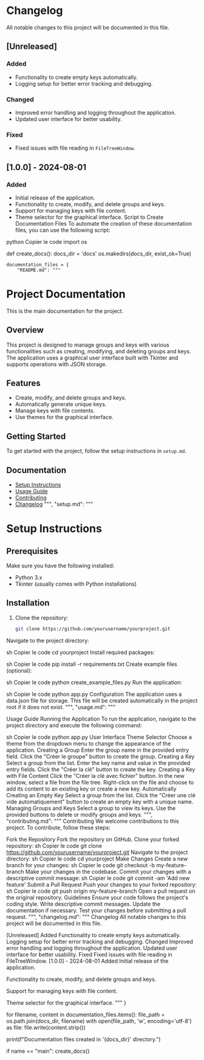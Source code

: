 # Changelog

All notable changes to this project will be documented in this file.

## [Unreleased]

### Added
- Functionality to create empty keys automatically.
- Logging setup for better error tracking and debugging.

### Changed
- Improved error handling and logging throughout the application.
- Updated user interface for better usability.

### Fixed
- Fixed issues with file reading in `FileTreeWindow`.

## [1.0.0] - 2024-08-01

### Added
- Initial release of the application.
- Functionality to create, modify, and delete groups and keys.
- Support for managing keys with file content.
- Theme selector for the graphical interface.
Script to Create Documentation Files
To automate the creation of these documentation files, you can use the following script:

python
Copier le code
import os

def create_docs():
    docs_dir = 'docs'
    os.makedirs(docs_dir, exist_ok=True)

    documentation_files = {
        "README.md": """
# Project Documentation

This is the main documentation for the project.

## Overview

This project is designed to manage groups and keys with various functionalities such as creating, modifying, and deleting groups and keys. The application uses a graphical user interface built with Tkinter and supports operations with JSON storage.

## Features

- Create, modify, and delete groups and keys.
- Automatically generate unique keys.
- Manage keys with file contents.
- Use themes for the graphical interface.

## Getting Started

To get started with the project, follow the setup instructions in `setup.md`.

## Documentation

- [Setup Instructions](setup.md)
- [Usage Guide](usage.md)
- [Contributing](contributing.md)
- [Changelog](changelog.md)
""",
        "setup.md": """
# Setup Instructions

## Prerequisites

Make sure you have the following installed:

- Python 3.x
- Tkinter (usually comes with Python installations)

## Installation

1. Clone the repository:
   ```sh
   git clone https://github.com/yourusername/yourproject.git
Navigate to the project directory:

sh
Copier le code
cd yourproject
Install required packages:

sh
Copier le code
pip install -r requirements.txt
Create example files (optional):

sh
Copier le code
python create_example_files.py
Run the application:

sh
Copier le code
python app.py
Configuration
The application uses a data.json file for storage. This file will be created automatically in the project root if it does not exist.
""",
"usage.md": """

Usage Guide
Running the Application
To run the application, navigate to the project directory and execute the following command:

sh
Copier le code
python app.py
User Interface
Theme Selector
Choose a theme from the dropdown menu to change the appearance of the application.
Creating a Group
Enter the group name in the provided entry field.
Click the "Créer le groupe" button to create the group.
Creating a Key
Select a group from the list.
Enter the key name and value in the provided entry fields.
Click the "Créer la clé" button to create the key.
Creating a Key with File Content
Click the "Créer la clé avec fichier" button.
In the new window, select a file from the file tree.
Right-click on the file and choose to add its content to an existing key or create a new key.
Automatically Creating an Empty Key
Select a group from the list.
Click the "Créer une clé vide automatiquement" button to create an empty key with a unique name.
Managing Groups and Keys
Select a group to view its keys.
Use the provided buttons to delete or modify groups and keys.
""",
"contributing.md": """
Contributing
We welcome contributions to this project. To contribute, follow these steps:

Fork the Repository
Fork the repository on GitHub.
Clone your forked repository:
sh
Copier le code
git clone https://github.com/yourusername/yourproject.git
Navigate to the project directory:
sh
Copier le code
cd yourproject
Make Changes
Create a new branch for your changes:
sh
Copier le code
git checkout -b my-feature-branch
Make your changes in the codebase.
Commit your changes with a descriptive commit message:
sh
Copier le code
git commit -am 'Add new feature'
Submit a Pull Request
Push your changes to your forked repository:
sh
Copier le code
git push origin my-feature-branch
Open a pull request on the original repository.
Guidelines
Ensure your code follows the project's coding style.
Write descriptive commit messages.
Update the documentation if necessary.
Test your changes before submitting a pull request.
""",
"changelog.md": """
Changelog
All notable changes to this project will be documented in this file.

[Unreleased]
Added
Functionality to create empty keys automatically.
Logging setup for better error tracking and debugging.
Changed
Improved error handling and logging throughout the application.
Updated user interface for better usability.
Fixed
Fixed issues with file reading in FileTreeWindow.
[1.0.0] - 2024-08-01
Added
Initial release of the application.

Functionality to create, modify, and delete groups and keys.

Support for managing keys with file content.

Theme selector for the graphical interface.
"""
}

for filename, content in documentation_files.items():
file_path = os.path.join(docs_dir, filename)
with open(file_path, 'w', encoding='utf-8') as file:
file.write(content.strip())

print(f"Documentation files created in '{docs_dir}' directory.")

if name == "main":
create_docs()